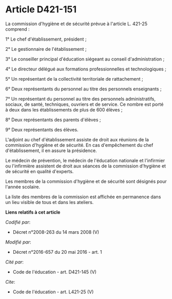 # Article D421-151

La commission d'hygiène et de sécurité prévue à l'article L. 421-25 comprend : 

1° Le chef d'établissement, président ; 

2° Le gestionnaire de l'établissement ; 

3° Le conseiller principal d'éducation siégeant au conseil d'administration ; 

4° Le directeur délégué aux formations professionnelles et technologiques ; 

5° Un représentant de la collectivité territoriale de rattachement ; 

6° Deux représentants du personnel au titre des personnels enseignants ; 

7° Un représentant du personnel au titre des personnels administratifs, sociaux, de santé, techniques, ouvriers et de
service. Ce nombre est porté à deux dans les établissements de plus de 600 élèves ; 

8° Deux représentants des parents d'élèves ; 

9° Deux représentants des élèves. 

L'adjoint au chef d'établissement assiste de droit aux réunions de la commission d'hygiène et de sécurité. En cas
d'empêchement du chef d'établissement, il en assure la présidence. 

Le médecin de prévention, le médecin de l'éducation nationale et l'infirmier ou l'infirmière assistent de droit aux séances
de la commission d'hygiène et de sécurité en qualité d'experts. 

Les membres de la commission d'hygiène et de sécurité sont désignés pour l'année scolaire. 

La liste des membres de la commission est affichée en permanence dans un lieu visible de tous et dans les ateliers.

**Liens relatifs à cet article**

_Codifié par_:

  - Décret n°2008-263 du 14 mars 2008 (V)

_Modifié par_:

  - Décret n°2016-657 du 20 mai 2016 - art. 1

_Cité par_:

  - Code de l'éducation - art. D421-145 (V)

_Cite_:

  - Code de l'éducation - art. L421-25 (V)
